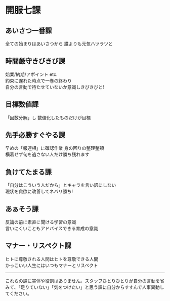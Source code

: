 # 開服七課

## あいさつ一番課

全ての始まりはあいさつから 誰よりも元気ハツラツと

## 時間厳守きびきび課

始業/納期/アポイント etc.  
約束に遅れた時点で一巻の終わり  
自分の言動で待たせていないか意識しきびきびと!

## 目標数値課

「因数分解」し 数値化したものだけが目標

## 先手必勝すぐやる課

早めの「報連相」に確認作業 身の回りの整理整頓  
横着せず旬を逃さない人だけ勝ち残れます

## 負けてたまる課

「自分はこういう人だから」とキャラを言い訳にしない  
現状を貪欲に改善してネバリ勝ち!

## あぁそう課

反論の前に素直に聞ける学習の意識  
言いにくいこともアドバイスできる育成の意識

## マナー・リスペクト課

ヒトに尊敬される人間はヒトを尊敬できる人間  
かっこいい人生にはいつもマナーとリスペクト

----

これらの課に実体や役割はありません。スタッフひとりひとりが自分の言動を省みて、「足りていない」「気をつけたい」と思う課に自分からすすんで人事異動してください。
